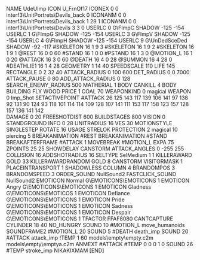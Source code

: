 NAME 			UdeUImp
ICON 			U_FrnOf17
ICONEX 0 0 interf3\UnitPortrets\Devils_back 0
ICONANM 0 0 interf3\UnitPortrets\Devils_back 1 29 1
ICONANM 0 0 interf3\UnitPortrets\Devils 3 3 0
USERLC 			0 G\FImpC SHADOW -125 -154
USERLC 			1 G\FImpG SHADOW -125 -154
USERLC 			3 G\FImpV SHADOW -125 -154
USERLC 			4 G\FImpH SHADOW -125 -154
USERLC 			9 G\UnDedSceDed SHADOW -92 -117
#SKELETON               16 1 9 3
#SKELETON               16 1 9 2
#SKELETON               16 1 9 1
@REST      		16 0 0 60
#STAND     		16 1 0 0
#PSTAND    		16 1 3 0
@MOTION_L  		16 1 0 20
@ATTACK    		16 3 0 60
@DEATH     		16 4 0 28
@SUMMON     		16 4 28 0 
#DEATHLIE1 		16 1 4 28
GEOMETRY 		1 14 40
SPEEDSCALE 110
LIFE     		145
RECTANGLE 		0 2 32 40
ATTACK_RADIUS 		0 100 600
DET_RADIUS 		0 0 7000
ATTACK_PAUSE 		0 80
ADD_ATTACK_RADIUS	0 128
SEARCH_ENEMY_RADIUS 	500
MATHERIAL 		1 BODY
CANKILL 		4 BODY BUILDING FLY WOOD
PRICE 			1 COAL 70
WEAPONKIND	 	0 magical
WEAPON 			0 Imp_Shot
SETACTIVEPOINT 		#ATTACK 26 125 143 117 139 106 141 97 138 92 131 90 124 93 118 101 114 114 109 128 107 141 111 153 117 158 123 157 128 157 136 141 142  
DAMAGE   		0 20
FREESHOTDIST 		600
BUILDSTAGES 		800
VISION 			0
STANDGROUND
INFO 			0 28
UNITRADIUS 		16
VES 			30
MOTIONSTYLE 		SINGLESTEP
ROTATE 			16
USAGE 			STRELOK
PROTECTION 		2 magical 10 piercing 5 
BREAKANIMATION 		#REST
BREAKANIMATION 		#STAND
BREAKAFTERFRAME #ATTACK 1
MOVEBREAK 		#MOTION_L
EXPA 			75
ZPOINTS 25 25
SHOWDELAY
CANSTORM
ATTACK_ANGLES 	 	0 -255 255
COLLISION 16
ADDSHOTRADIUS 16
SELTYPE SelMedium 1 1
KILLERAWARD             GOLD 33
KILLERAWARDRANDOM       GOLD 8
CANSTORM
VISITORMASK 1
PLACEINTRANSPORT 1
SHADOWLESS
COLUMN 4
BRANDOMPOS 3
BRANDOMSPEED 3
ORDER_SOUND NullSound2
FASTCLICK_SOUND NullSound2
EMOTICON Normal G\EMOTICONS\EMOTICONS 1
EMOTICON Angry G\EMOTICONS\EMOTICONS 1
EMOTICON Gladness G\EMOTICONS\EMOTICOS 1
EMOTICON Defiance G\EMOTICONS\EMOTICONS 1
EMOTICON Pride G\EMOTICONS\EMOTICONS 1
EMOTICON Sadness G\EMOTICONS\EMOTICONS 1
EMOTICON Despair G\EMOTICONS\EMOTICONS 1
TFACTOR FFAF8080
CANTCAPTURE
CYLINDER 18 40
NO_HUNGRY
SOUND 10 #MOTION_L move_humanoids
SOUNDFRAME2 #MOTION_L 20
SOUND 5 #DEATH death_imp
SOUND 20 #ATTACK attack_imp
!TEMP  1 60 models\empty\empty.c2m models\empty\emptya.c2m
ANMEXT #ATTACK #TEMP 0 0 0 1 0
SOUND 26 #TEMP stroke_imp
NIKAKIXMAM
[END]
